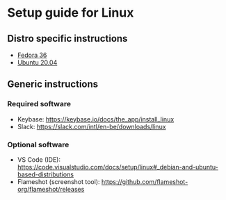 # Setup guide for Linux

## Distro specific instructions

- [Fedora 36](Fedora.md)
- [Ubuntu 20.04](Ubuntu.md)

## Generic instructions

### Required software

- Keybase: https://keybase.io/docs/the_app/install_linux
- Slack: https://slack.com/intl/en-be/downloads/linux

### Optional software

- VS Code (IDE): https://code.visualstudio.com/docs/setup/linux#_debian-and-ubuntu-based-distributions
- Flameshot (screenshot tool): https://github.com/flameshot-org/flameshot/releases